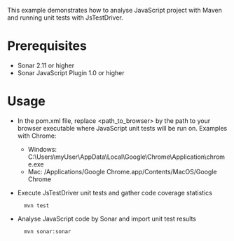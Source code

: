 This example demonstrates how to analyse JavaScript project with Maven and running unit tests with JsTestDriver.

Prerequisites
=============
* Sonar 2.11 or higher
* Sonar JavaScript Plugin 1.0 or higher

Usage
=====
* In the pom.xml file, replace <path_to_browser> by the path to your browser executable where JavaScript unit tests will be run on. Examples with Chrome:
  * Windows: C:\Users\myUser\AppData\Local\Google\Chrome\Application\chrome.exe
  * Mac: /Applications/Google Chrome.app/Contents/MacOS/Google Chrome
* Execute JsTestDriver unit tests and gather code coverage statistics

        mvn test

* Analyse JavaScript code by Sonar and import unit test results

        mvn sonar:sonar
